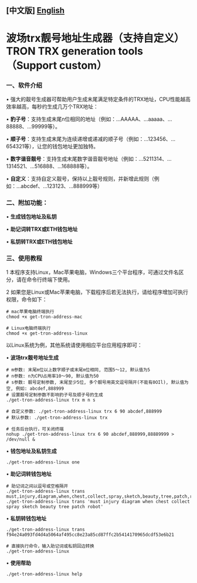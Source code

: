 
## [中文版] [English](README-en.md)

# 波场trx靓号地址生成器（支持自定义）TRON TRX generation tools（Support custom）

### 一、软件介绍

• 强大的靓号生成器可帮助用户生成末尾满足特定条件的TRX地址，CPU性能越高效率越高，每秒约生成几万个TRX地址：

• **豹子号**：支持生成末尾n位相同的地址（例如：…AAAAA、…aaaaa、…88888、…99999等）。

• **顺子号**：支持生成末尾为连续递增或递减的顺子号（例如：…123456、…654321等），让您的钱包地址更加独特。

• **数字谐音靓号**：支持生成末尾数字谐音靓号地址（例如：…5211314、…1314521、…516888、...168888等）。

• **自定义**：支持自定义靓号，保持以上靓号规则，并新增此规则（例如：...abcdef、...123123、...888999等）

### 二、附加功能：

• **生成钱包地址及私钥**

• **助记词转TRX或ETH钱包地址**

• **私钥转TRX或ETH钱包地址**

### 三、使用教程

1 本程序支持Linux，Mac苹果电脑，Windows三个平台程序，可通过文件名区分，请在命令行终端下使用。

2 如果您是Linux或Mac苹果电脑，下载程序后若无法执行，请给程序增加可执行权限，命令如下：

```shell
# mac苹果电脑终端执行
chmod +x get-tron-address-mac

# Linux电脑终端执行
chmod +x get-tron-address-linux
```

以Linux系统为例，其他系统请使用相应平台应用程序即可：

• **波场trx靓号地址生成**

```shell
# m参数: 末尾m位以上数字顺子或末尾m位相同, 范围5～12, 默认值为5
# n参数: n为CPU占用率10～90, 默认值为50
# s参数: 靓号定制参数, 末尾至少5位, 多个靓号用英文逗号隔开(不能有0OIl), 默认值为空, 例如: abcdef,888999
# 设置靓号定制参数不影响豹子号及顺子号的生成
./get-tron-address-linux trx m n s

# 自定义参数: ./get-tron-address-linux trx 6 90 abcdef,888999
# 默认参数: ./get-tron-address-linux trx

# 任务后台执行，可关闭终端
nohup ./get-tron-address-linux trx 6 90 abcdef,888999,88889999 > /dev/null &
```

• **钱包地址及私钥生成**

```shell
./get-tron-address-linux one
```

• **助记词转钱包地址**

```shell
# 助记词之间以逗号或空格隔开
./get-tron-address-linux trans must,injury,diagram,when,chest,collect,spray,sketch,beauty,tree,patch,robot
./get-tron-address-linux trans 'must injury diagram when chest collect spray sketch beauty tree patch robot'
```

• **私钥转钱包地址**

```shell
./get-tron-address-linux trans f94e24a093fd4d4a5064af495cc8e23a85cd87ffc2b5414170965dcdf53e6b21

# 直接执行命令，输入助记词或私钥回边转换
./get-tron-address-linux
```

• **使用帮助**

```shell
./get-tron-address-linux help
```
